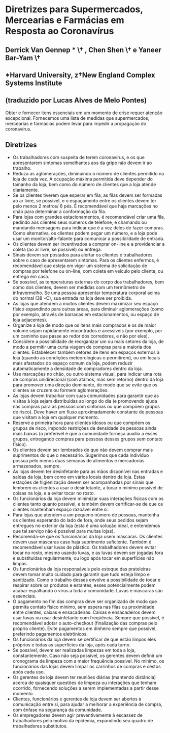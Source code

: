 # Diretrizes para Supermercados, Mercearias e Farmácias em Resposta ao Coronavírus
## Derrick Van Gennep \* \† , Chen Shen \† e Yaneer Bar-Yam \†
## \*Harvard University, z†New England Complex Systems Institute
## (traduzido por Lucas Alves de Melo Pontes)


Obter e fornecer itens essenciais em um momento de crise requer atenção excepcional. Fornecemos uma lista de medidas que supermercados, mercearias e farmácias podem levar para impedir a propagação do coronavírus.

## Diretrizes

* Os trabalhadores com suspeita de terem coronavírus, e os que apresentarem sintomas semelhantes aos da gripe não devem ir ao trabalho.
* Reduza as aglomerações, diminuindo o número de clientes permitido na loja de cada vez. A ocupação máxima permitida deve depender do tamanho da loja, bem como do número de clientes que a loja atende diariamente.
* Se os clientes tiverem que esperar em fila, as filas devem ser formadas ao ar livre, se possível, e o espaçamento entre os clientes devem ter pelo menos 2 metros/ 6 pés. É recomendável que haja marcações no chão para determinar a conformação da fila.
* Para lojas com grandes estacionamentos, é recomendável criar uma fila, pedindo aos clientes seus números de telefone, e chamando ou mandando mensagens para indicar que é a vez deles de fazer compras. Como alternativa, os clientes podem pegar um número, e a loja pode usar um monitor/alto-falante para comunicar a possibilidade de entrada.
* Os clientes devem ser incentivados a comprar on-line e a providenciar a coleta (ao ar livre, se possível) ou entrega.
* Sinais devem ser postados para alertar os clientes e trabalhadores sobre o caso de apresentarem sintomas. Para os clientes enfermos, é recomendável que esteja em vigor um sistema de solicitação de compras por telefone ou on-line, com coleta em veículo pelo cliente, ou entrega em casa.
* Se possível, as temperaturas externas do corpo dos trabalhadores, bem como dos clientes, devem ser medidas com um termômetro de infravermelho. Se uma pessoa apresentar temperatura corporal acima do normal (38 ◦C), sua entrada na loja deve ser proibida.
* As lojas que atendem a muitos clientes devem maximizar seu espaço físico expandindo para outras áreas, para diminuir aglomerações (como por exemplo, através de barracas em estacionamentos, ou espaço de loja adjacentes).
* Organize a loja de modo que os itens mais comprados e os de maior volume sejam rapidamente encontrados e acessíveis (por exemplo, por um caminho que passe ao redor dos corredores, e não por eles).
* Considere a possibilidade de reorganizar um ou mais setores da loja, de modo a permitir uma curta viagem de compras para a maioria dos clientes. Estabelecer também setores de itens em espaços externos à loja (quando as condições meteorológicas o permitirem), ou em locais mais afastados do espaço comum da loja, podem reduzir automaticamente a densidade de compradores dentro da loja.
* Use marcações no chão, ou outro sistema visual, para indicar uma rota de compras unidirecional (com atalhos, mas sem retorno) dentro da loja para promover uma direção dominante, de modo que se evite que os clientes se cruzem ou formem aglomerações.
* As lojas devem trabalhar com suas comunidades para garantir que as visitas à loja sejam distribuídas ao longo do dia (e promovendo ajuda nas compras para as pessoas com sintomas ou que compõem grupos de risco). Deve haver um fluxo aproximadamente constante de pessoas que visitam a loja em qualquer momento.
* Reserve a primeira hora para clientes idosos ou que compõem os grupos de risco, impondo restrições de densidade de pessoas ainda mais baixas (o preferível é que a comunidade forneça auxílio a esses grupos, entregando compras para pessoas desses grupos sem contato físico).
* Os clientes devem ser lembrados de que não devem comprar mais suprimentos do que o necessário. Sugerimos que cada indivíduo possua pelo menos duas semanas de alimentos e mercadorias armazenados, sempre.
* As lojas devem ter desinfetante para as mãos disponível nas entradas e saídas da loja, bem como em vários locais dentro da loja. Estas estações de higienização devem ser acompanhadas por sinais que lembrem os clientes a usar o desinfetante, a tocar o mínimo possível de coisas na loja, e a evitar tocar no rosto.
* Os funcionários da loja devem minimizar suas interações físicas com os clientes tanto quanto possível, e também devem certificar-se de que os clientes mantenham espaço razoável entre si.
* Para lojas que atendem a um pequeno número de pessoas, mantenha os clientes esperando do lado de fora, onde seus pedidos sejam entregues no exterior da loja (esta é uma solução ideal, e entendemos que tal serviço não é possível para muitas lojas).
* Recomenda-se que os funcionários da loja usem máscaras. Os clientes devem usar máscaras caso haja suprimento suficiente. Também é recomendável usar luvas de plástico. Os trabalhadores devem evitar tocar no rosto, mesmo usando luvas, e as luvas devem ser jogadas fora e substituídas regularmente, ou logo após tocar em superfícies não limpas.
* Os funcionários da loja responsáveis pelo estoque das prateleiras devem tomar muito cuidado para garantir que tudo esteja limpo e sanitizado. Como o trabalho desses envolve a possibilidade de tocar e respirar sobre os produtos e estantes, esses potencialmente podem acabar espalhando o vírus a toda a comunidade. Luvas e máscaras são essenciais.
* O pagamento no fim das compras deve ser organizado de modo que permita contato físico mínimo, sem espera nas filas ou proximidade entre clientes, caixas e ensacadeiras. Caixas e ensacadeiros devem usar luvas ou usar desinfetante com freqüência. Sempre que possível, é recomendável adotar o auto-checkout (finalização das compras pelo próprio cliente). Evite pagamentos em dinheiro sempre que possível, preferindo pagamentos eletrônicos.
* Os funcionários da loja devem se certificar de que estão limpos eles próprios e todas as superfícies da loja, após cada turno.
* Se possível, devem ser realizadas limpezas em toda a loja, constantemente. Caso não seja possível, os gerentes devem definir um cronograma de limpeza com a maior frequência possível. No mínimo, os funcionários das lojas devem limpar os carrinhos de compras e cestos após cada uso.
* Os gerentes de loja devem ter reuniões diárias (mantendo distância) acerca de quaisquer questões de limpeza ou interações que tenham ocorrido, fornecendo soluções a serem implementadas a partir desse momento.
* Clientes, funcionários e gerentes de loja devem ser abertos à comunicação entre si, para ajudar a melhorar a experiência de compra, com ênfase na segurança da comunidade.
* Os empregadores devem agir preventivamente à escassez de trabalhadores pelo motivo da epidemia, expandindo seu quadro de trabalhadores substitutos.

